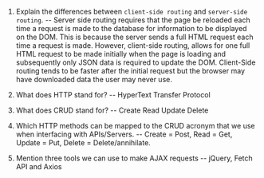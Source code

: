 1.  Explain the differences between `client-side routing` and `server-side routing`.
-- Server side routing requires that the page be reloaded each time a request is made to the database for information to be displayed on the DOM. This is because the server sends a full HTML request each time a request is made. However, client-side routing, allows for one full HTML request to be made initially when the page is loading and subsequently only JSON data is required to update the DOM. Client-Side routing tends to be faster after the initial request but the browser may have downloaded data the user may never use.

2.  What does HTTP stand for?
-- HyperText Transfer Protocol

3.  What does CRUD stand for?
-- Create Read Update Delete

4.  Which HTTP methods can be mapped to the CRUD acronym that we use when interfacing with APIs/Servers.
-- Create = Post, Read = Get, Update = Put, Delete = Delete/annihilate.

5.  Mention three tools we can use to make AJAX requests
-- jQuery, Fetch API and Axios